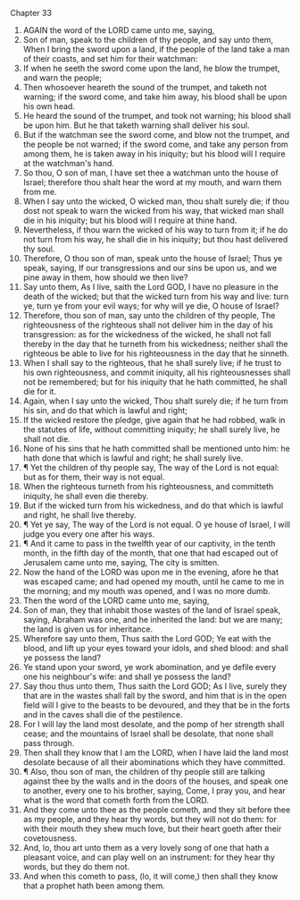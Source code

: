 

Chapter 33

1. AGAIN the word of the LORD came unto me, saying,
2. Son of man, speak to the children of thy people, and say unto them, When I bring the sword upon a land, if the people of the land take a man of their coasts, and set him for their watchman:
3. If when he seeth the sword come upon the land, he blow the trumpet, and warn the people;
4. Then whosoever heareth the sound of the trumpet, and taketh not warning; if the sword come, and take him away, his blood shall be upon his own head.
5. He heard the sound of the trumpet, and took not warning; his blood shall be upon him.  But he that taketh warning shall deliver his soul.
6. But if the watchman see the sword come, and blow not the trumpet, and the people be not warned; if the sword come, and take any person from among them, he is taken away in his iniquity; but his blood will I require at the watchman's hand.
7. So thou, O son of man, I have set thee a watchman unto the house of Israel; therefore thou shalt hear the word at my mouth, and warn them from me.
8. When I say unto the wicked, O wicked man, thou shalt surely die; if thou dost not speak to warn the wicked from his way, that wicked man shall die in his iniquity; but his blood will I require at thine hand.
9. Nevertheless, if thou warn the wicked of his way to turn from it; if he do not turn from his way, he shall die in his iniquity; but thou hast delivered thy soul.
10. Therefore, O thou son of man, speak unto the house of Israel; Thus ye speak, saying, If our transgressions and our sins be upon us, and we pine away in them, how should we then live?
11. Say unto them, As I live, saith the Lord GOD, I have no pleasure in the death of the wicked; but that the wicked turn from his way and live: turn ye, turn ye from your evil ways; for why will ye die, O house of Israel?
12. Therefore, thou son of man, say unto the children of thy people, The righteousness of the righteous shall not deliver him in the day of his transgression: as for the wickedness of the wicked, he shall not fall thereby in the day that he turneth from his wickedness; neither shall the righteous be able to live for his righteousness in the day that he sinneth.
13. When I shall say to the righteous, that he shall surely live; if he trust to his own righteousness, and commit iniquity, all his righteousnesses shall not be remembered; but for his iniquity that he hath committed, he shall die for it.
14. Again, when I say unto the wicked, Thou shalt surely die; if he turn from his sin, and do that which is lawful and right;
15. If the wicked restore the pledge, give again that he had robbed, walk in the statutes of life, without committing iniquity; he shall surely live, he shall not die.
16. None of his sins that he hath committed shall be mentioned unto him: he hath done that which is lawful and right; he shall surely live.
17. ¶ Yet the children of thy people say, The way of the Lord is not equal: but as for them, their way is not equal.
18. When the righteous turneth from his righteousness, and committeth iniquity, he shall even die thereby.
19. But if the wicked turn from his wickedness, and do that which is lawful and right, he shall live thereby.
20. ¶ Yet ye say, The way of the Lord is not equal.  O ye house of Israel, I will judge you every one after his ways.
21. ¶ And it came to pass in the twelfth year of our captivity, in the tenth month, in the fifth day of the month, that one that had escaped out of Jerusalem came unto me, saying, The city is smitten.
22. Now the hand of the LORD was upon me in the evening, afore he that was escaped came; and had opened my mouth, until he came to me in the morning; and my mouth was opened, and I was no more dumb.
23. Then the word of the LORD came unto me, saying,
24. Son of man, they that inhabit those wastes of the land of Israel speak, saying, Abraham was one, and he inherited the land: but we are many; the land is given us for inheritance.
25. Wherefore say unto them, Thus saith the Lord GOD; Ye eat with the blood, and lift up your eyes toward your idols, and shed blood: and shall ye possess the land?
26. Ye stand upon your sword, ye work abomination, and ye defile every one his neighbour's wife: and shall ye possess the land?
27. Say thou thus unto them, Thus saith the Lord GOD; As I live, surely they that are in the wastes shall fall by the sword, and him that is in the open field will I give to the beasts to be devoured, and they that be in the forts and in the caves shall die of the pestilence.
28. For I will lay the land most desolate, and the pomp of her strength shall cease; and the mountains of Israel shall be desolate, that none shall pass through.
29. Then shall they know that I am the LORD, when I have laid the land most desolate because of all their abominations which they have committed.
30. ¶ Also, thou son of man, the children of thy people still are talking against thee by the walls and in the doors of the houses, and speak one to another, every one to his brother, saying, Come, I pray you, and hear what is the word that cometh forth from the LORD.
31. And they come unto thee as the people cometh, and they sit before thee as my people, and they hear thy words, but they will not do them: for with their mouth they shew much love, but their heart goeth after their covetousness.
32. And, lo, thou art unto them as a very lovely song of one that hath a pleasant voice, and can play well on an instrument: for they hear thy words, but they do them not.
33. And when this cometh to pass, (lo, it will come,) then shall they know that a prophet hath been among them.
